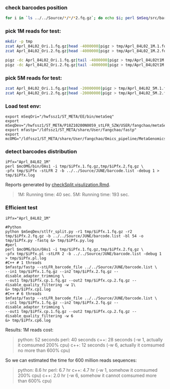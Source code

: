 ### check barcodes position
```sh
for i in `ls ../../Source/*/*/*2.fq.gz`; do echo $i; perl $mSeq/src/barcodePos.pl ../../Source/JUNE/barcode.list $i;done > checkBarcode.log
```
### pick 1M reads for test:
```sh
mkdir -p tmp
zcat Aprl_84L02_Ori.1.fq.gz|head -4000000|pigz > tmp/Aprl_84L02_1M.1.fq.gz
zcat Aprl_84L02_Ori.2.fq.gz|head -4000000|pigz > tmp/Aprl_84L02_1M.2.fq.gz

pigz -dc Aprl_84L02_Ori.1.fq.gz|tail -4000000|pigz > tmp/Aprl_84L02t1M.1.fq.gz &
pigz -dc Aprl_84L02_Ori.2.fq.gz|tail -4000000|pigz > tmp/Aprl_84L02t1M.2.fq.gz &
```

### pick 5M reads for test:
```sh
zcat Aprl_84L02_Ori.1.fq.gz|head -20000000|pigz > tmp/Aprl_84L02_5M.1.fq.gz &
zcat Aprl_84L02_Ori.2.fq.gz|head -20000000|pigz > tmp/Aprl_84L02_5M.2.fq.gz &
```

### Load test env:
```
export mSeqOri="/hwfssz1/ST_META/EE/bin/metaSeq"
export mSeqDev="/hwfssz1/ST_META/P18Z10200N0059_stLFR_SZW/USER/fangchao/metaSeq"
export mfastp="/ldfssz1/ST_META/share/User/fangchao/fastp"
export mcOMG="/ldfssz1/ST_META/share/User/fangchao/Omics_pipeline/MetaGenomics"
```

### detect barcodes distribution
```
iPfx="Aprl_84L02_1M"
perl $mcOMG/bin/OAs1 -i tmp/$iPfx.1.fq.gz,tmp/$iPfx.2.fq.gz \
-pfx tmp/$iPfx -stLFR 2 -b ../../Source/JUNE/barcode.list -debug 1 > tmp/$iPfx.log
```
Reports generated by [checkSplit.visulization.Rmd](./checkSplit.visulization.Rmd).

> 1M: Running time: 40 sec.
> 5M: Running time: 193 sec.

### Efficient test

```
iPfx="Aprl_84L02_1M"

#Python
python $mSeqDev/stlfr_split.py -r1 tmp/$iPfx.1.fq.gz -r2 tmp/$iPfx.2.fq.gz -b ../../Source/JUNE/barcode.list -bl 54 -o tmp/$iPfx.py -fastq &> tmp/$iPfx.py.log
#perl
perl $mcOMG/bin/OAs1 -i tmp/$iPfx.1.fq.gz,tmp/$iPfx.2.fq.gz \
-pfx tmp/$iPfx.pl -stLFR 2 -b ../../Source/JUNE/barcode.list -debug 1 > tmp/$iPfx.pl.log
#C++ # 1 threads
$mfastp/fastp --stLFR_barcode_file ../../Source/JUNE/barcode.list \
--in1 tmp/$iPfx.1.fq.gz --in2 tmp/$iPfx.2.fq.gz --disable_adapter_trimming \
--out1 tmp/$iPfx.cp.1.fq.gz --out2 tmp/$iPfx.cp.2.fq.gz --disable_quality_filtering -w 1\
&> tmp/$iPfx.cp1.log
#C++ # 6 threads
$mfastp/fastp --stLFR_barcode_file ../../Source/JUNE/barcode.list \
--in1 tmp/$iPfx.1.fq.gz --in2 tmp/$iPfx.2.fq.gz --disable_adapter_trimming \
--out1 tmp/$iPfx.cp.1.fq.gz --out2 tmp/$iPfx.cp.2.fq.gz --disable_quality_filtering -w 6
&> tmp/$iPfx.cp6.log
```
Results: 1M reads cost:
> python: 52 seconds
> perl:   40 seconds
> c++:    28 seconds (-w 1, actually it comsumed 200% cpu)
> c++:    12 seconds (-w 6, actually it comsumed no more than 600% cpu)

So we can estimated the time for 600 million reads sequences:
> python: 8.6 hr
> perl:   6.7 hr
> c++:    4.7 hr (-w 1, somehow it comsumed 200% cpu)
> c++:    2.0 hr (-w 6, somehow it cannot comsumed more than 600% cpu)
